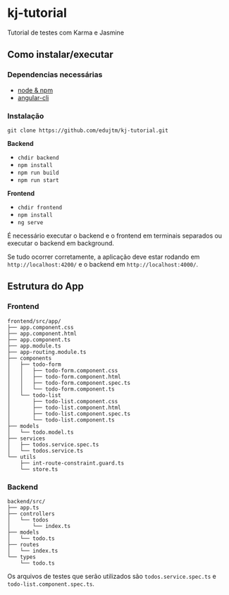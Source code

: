 # kj-tutorial

Tutorial de testes com Karma e Jasmine

## Como instalar/executar

### Dependencias necessárias

- [node & npm](https://nodejs.org/en/download/)
- [angular-cli](https://cli.angular.io/)

### Instalação

`git clone https://github.com/edujtm/kj-tutorial.git`

**Backend**

- `chdir backend`
- `npm install`
- `npm run build`
- `npm run start`

**Frontend**

- `chdir frontend`
- `npm install`
- `ng serve`

É necessário executar o backend e o frontend em terminais separados ou executar o backend em background.

Se tudo ocorrer corretamente, a aplicação deve estar rodando em `http://localhost:4200/` e o backend em `http://localhost:4000/`.

## Estrutura do App

### Frontend
```
frontend/src/app/
├── app.component.css
├── app.component.html
├── app.component.ts
├── app.module.ts
├── app-routing.module.ts
├── components
│   ├── todo-form
│   │   ├── todo-form.component.css
│   │   ├── todo-form.component.html
│   │   ├── todo-form.component.spec.ts
│   │   └── todo-form.component.ts
│   └── todo-list
│       ├── todo-list.component.css
│       ├── todo-list.component.html
│       ├── todo-list.component.spec.ts
│       └── todo-list.component.ts
├── models
│   └── todo.model.ts
├── services
│   ├── todos.service.spec.ts
│   └── todos.service.ts
└── utils
    ├── int-route-constraint.guard.ts
    └── store.ts
```

### Backend

```
backend/src/
├── app.ts
├── controllers
│   └── todos
│       └── index.ts
├── models
│   └── todo.ts
├── routes
│   └── index.ts
└── types
    └── todo.ts
```

Os arquivos de testes que serão utilizados são `todos.service.spec.ts` e `todo-list.component.spec.ts`.

